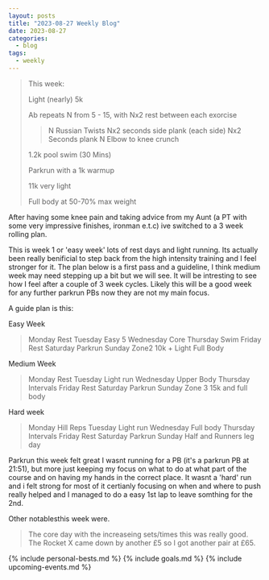 ```yaml
---
layout: posts
title: "2023-08-27 Weekly Blog"
date: 2023-08-27
categories:
  - blog
tags:
  - weekly
---
```


> This week:
>
> Light (nearly) 5k
>
> Ab repeats N from 5 - 15, with Nx2 rest between each exorcise
> > N Russian Twists
> > Nx2 seconds side plank (each side)
> > Nx2 Seconds plank
> > N Elbow to knee crunch
>
> 1.2k pool swim (30 Mins)
>
> Parkrun with a 1k warmup
>
> 11k very light
>
> Full body at 50-70% max weight

After having some knee pain and taking advice from my Aunt (a PT with some very impressive finishes, ironman e.t.c) ive switched to a 3 week rolling plan.

This is week 1 or 'easy week' lots of rest days and light running.
Its actually been really benificial to step back from the high intensity training and I feel stronger for it.
The plan below is a first pass and a guideline, I think medium week may need stepping up a bit but we will see.
It will be intresting to see how I feel after a couple of 3 week cycles.
Likely this will be a good week for any further parkrun PBs now they are not my main focus.

A guide plan is this:

Easy Week
> Monday Rest
> Tuesday Easy 5
> Wednesday Core
> Thursday Swim
> Friday Rest
> Saturday Parkrun
> Sunday Zone2 10k + Light Full Body

Medium Week
> Monday Rest
> Tuesday Light run
> Wednesday Upper Body
> Thursday Intervals
> Friday Rest
> Saturday Parkrun
> Sunday Zone 3 15k and full body

Hard week
> Monday Hill Reps
> Tuesday Light run
> Wednesday Full body
> Thursday Intervals
> Friday Rest
> Saturday Parkrun
> Sunday Half and Runners leg day

Parkrun this week felt great I wasnt running for a PB (it's a parkrun PB at 21:51), but more just keeping my focus on what to do at what part of the course and on having my hands in the correct place.
It wasnt a 'hard' run and i felt strong for most of it certianly focusing on when and where to push really helped and I managed to do a easy 1st lap to leave somthing for the 2nd.

Other notablesthis week were.
> The core day with the increaseing sets/times this was really good.
> The Rocket X came down by another £5 so I got another pair at £65.

{% include personal-bests.md %}
{% include goals.md %}
{% include upcoming-events.md %}
